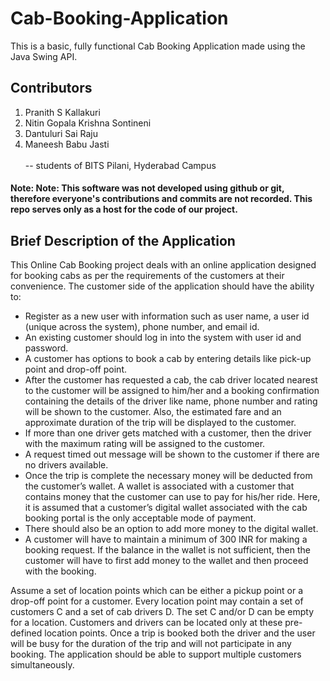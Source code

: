 # Cab-Booking-Application
This is a basic, fully functional Cab Booking Application made using the Java Swing API.

## Contributors
1. Pranith S Kallakuri
2. Nitin Gopala Krishna Sontineni
3. Dantuluri Sai Raju
4. Maneesh Babu Jasti<br /><br />
  -- students of BITS Pilani, Hyderabad Campus

#### Note: Note: This software was not developed using github or git, therefore everyone's contributions and commits are not recorded. This repo serves only as a host for the code of our project.

## Brief Description of the Application
This Online Cab Booking project deals with an online application designed for booking cabs as
per the requirements of the customers at their convenience. The customer side of the application
should have the ability to:

* Register as a new user with information such as user name, a user id (unique across the
system), phone number, and email id.
* An existing customer should log in into the system with user id and password.
* A customer has options to book a cab by entering details like pick-up point and drop-off
point.
* After the customer has requested a cab, the cab driver located nearest to the customer
will be assigned to him/her and a booking confirmation containing the details of the driver
like name, phone number and rating will be shown to the customer. Also, the estimated
fare and an approximate duration of the trip will be displayed to the customer.
* If more than one driver gets matched with a customer, then the driver with the maximum
rating will be assigned to the customer.
* A request timed out message will be shown to the customer if there are no drivers
available.
* Once the trip is complete the necessary money will be deducted from the customer’s
wallet. A wallet is associated with a customer that contains money that the customer can
use to pay for his/her ride. Here, it is assumed that a customer’s digital wallet associated
with the cab booking portal is the only acceptable mode of payment.
* There should also be an option to add more money to the digital wallet.
* A customer will have to maintain a minimum of 300 INR for making a booking request. If
the balance in the wallet is not sufficient, then the customer will have to first add money to
the wallet and then proceed with the booking.

Assume a set of location points which can be either a pickup point or a drop-off point for a
customer. Every location point may contain a set of customers C and a set of cab drivers D. The
set C and/or D can be empty for a location. Customers and drivers can be located only at these
pre-defined location points. Once a trip is booked both the driver and the user will be busy for the
duration of the trip and will not participate in any booking. The application should be able to
support multiple customers simultaneously.
